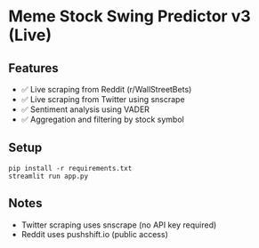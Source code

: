 # Meme Stock Swing Predictor v3 (Live)

## Features
- ✅ Live scraping from Reddit (r/WallStreetBets)
- ✅ Live scraping from Twitter using snscrape
- ✅ Sentiment analysis using VADER
- ✅ Aggregation and filtering by stock symbol

## Setup
```
pip install -r requirements.txt
streamlit run app.py
```

## Notes
- Twitter scraping uses snscrape (no API key required)
- Reddit uses pushshift.io (public access)